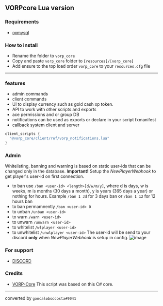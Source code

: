 
## VORPcore Lua version


### Requirements
- [oxmysql](https://github.com/VORPCORE/oxmysql) 

### How to install 
* Rename the folder to ``vorp_core``
* Copy and paste ``vorp_core`` folder to ``[resources]/[vorp_core]``
* Add ensure to the top load order ``vorp_core`` to your ``resources.cfg`` file

---

### features 
- admin commands 
- client commands
- UI to display currency such as gold cash xp token.
- API to work with other scripts and exports
- ace permissions and or group DB
- notifications can be used as exports or declare in your script fxmanifest
- callback system client and server
```lua
client_scripts {
  "@vorp_core/client/ref/vorp_notifications.lua"
}
```

### Admin

Whitelisting, banning and warning is based on static user-ids that can be changed only in the database. 
**Important!** Setup the *NewPlayerWebhook* to get player's user-id on first connection.
- to ban use `/ban <user-id> <length>[d/w/m/y]`, where d is days, w is weeks, m is months (30 days a month), y is years (365 days a year) or nothing for hours. Example `/ban 1 3d` for 3 days ban or `/ban 1 12` for 12 hours ban
- to ban permamnently `/ban <user-id> 0`
- to unban `/unban <user-id>`
- to warn `/warn <user-id>`
- to unwarn `/unwarn <user-id>`
- to whitelist `/wlplayer <user-id>`
- to unwhitelist `/unwlplayer <user-id>`
The user-id will be send to your discord **only** when *NewPlayerWebhook* is setup in config.
![image](https://i.imgur.com/cWlyIC8.png)



### For support 
- [DISCORD](https://discord.gg/DHGVAbCj7N)

### Credits
- [VORP-Core](https://github.com/VORPCORE/VORP-Core/releases) This script was based on this C# core.
---
converted by `goncalobsccosta#9041`

